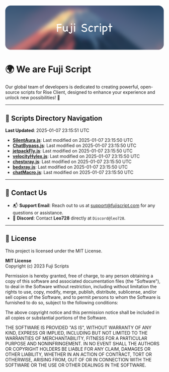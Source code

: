 ![Banner](.github/b.webp)

# 🌍 **We are Fuji Script**

Our global team of developers is dedicated to creating powerful, open-source scripts for Rise Client, designed to enhance your experience and unlock new possibilities! 🌟

---
<!-- SCRIPTS_NAVIGATION_START -->
## 📂 **Scripts Directory Navigation**

**Last Updated**: 2025-01-07 23:15:51 UTC

- **[SilentAura.js](scripts/SilentAura.js)**: Last modified on 2025-01-07 23:15:50 UTC
- **[ChatBypass.js](scripts/ChatBypass.js)**: Last modified on 2025-01-07 23:15:50 UTC
- **[jetpackFly.js](scripts/jetpackFly.js)**: Last modified on 2025-01-07 23:15:50 UTC
- **[velocityHylex.js](scripts/velocityHylex.js)**: Last modified on 2025-01-07 23:15:50 UTC
- **[chestxray.js](scripts/chestxray.js)**: Last modified on 2025-01-07 23:15:50 UTC
- **[bedxray.js](scripts/bedxray.js)**: Last modified on 2025-01-07 23:15:50 UTC
- **[chatMacro.js](scripts/chatMacro.js)**: Last modified on 2025-01-07 23:15:50 UTC

<!-- SCRIPTS_NAVIGATION_END -->

---

## 💬 **Contact Us**  
- 📬 **Support Email**: Reach out to us at [support@fujiscript.com](mailto:support@fujiscript.com) for any questions or assistance.  
- 💬 **Discord**: Contact **Leo728** directly at `Discord@leo728`.

---

## 📜 **License**

This project is licensed under the MIT License.  

**MIT License**  
Copyright (c) 2023 Fuji Scripts  

Permission is hereby granted, free of charge, to any person obtaining a copy of this software and associated documentation files (the "Software"), to deal in the Software without restriction, including without limitation the rights to use, copy, modify, merge, publish, distribute, sublicense, and/or sell copies of the Software, and to permit persons to whom the Software is furnished to do so, subject to the following conditions:  

The above copyright notice and this permission notice shall be included in all copies or substantial portions of the Software.  

THE SOFTWARE IS PROVIDED "AS IS", WITHOUT WARRANTY OF ANY KIND, EXPRESS OR IMPLIED, INCLUDING BUT NOT LIMITED TO THE WARRANTIES OF MERCHANTABILITY, FITNESS FOR A PARTICULAR PURPOSE AND NONINFRINGEMENT. IN NO EVENT SHALL THE AUTHORS OR COPYRIGHT HOLDERS BE LIABLE FOR ANY CLAIM, DAMAGES OR OTHER LIABILITY, WHETHER IN AN ACTION OF CONTRACT, TORT OR OTHERWISE, ARISING FROM, OUT OF OR IN CONNECTION WITH THE SOFTWARE OR THE USE OR OTHER DEALINGS IN THE SOFTWARE.  
